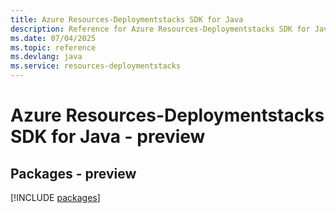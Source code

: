 ```yaml
---
title: Azure Resources-Deploymentstacks SDK for Java
description: Reference for Azure Resources-Deploymentstacks SDK for Java
ms.date: 07/04/2025
ms.topic: reference
ms.devlang: java
ms.service: resources-deploymentstacks
---
```

# Azure Resources-Deploymentstacks SDK for Java - preview
## Packages - preview
[!INCLUDE [packages](resources-deploymentstacks-index.md)]
